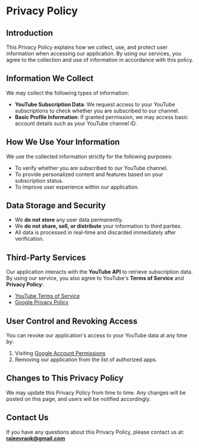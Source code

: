 # Privacy Policy

## Introduction
This Privacy Policy explains how we collect, use, and protect user information when accessing our application. By using our services, you agree to the collection and use of information in accordance with this policy.

## Information We Collect
We may collect the following types of information:
- **YouTube Subscription Data**: We request access to your YouTube subscriptions to check whether you are subscribed to our channel.
- **Basic Profile Information**: If granted permission, we may access basic account details such as your YouTube channel ID.

## How We Use Your Information
We use the collected information strictly for the following purposes:
- To verify whether you are subscribed to our YouTube channel.
- To provide personalized content and features based on your subscription status.
- To improve user experience within our application.

## Data Storage and Security
- We **do not store** any user data permanently.
- We **do not share, sell, or distribute** your information to third parties.
- All data is processed in real-time and discarded immediately after verification.

## Third-Party Services
Our application interacts with the **YouTube API** to retrieve subscription data. By using our service, you also agree to YouTube's **Terms of Service** and **Privacy Policy**:
- [YouTube Terms of Service](https://www.youtube.com/t/terms)
- [Google Privacy Policy](https://policies.google.com/privacy)

## User Control and Revoking Access
You can revoke our application's access to your YouTube data at any time by:
1. Visiting [Google Account Permissions](https://myaccount.google.com/permissions)
2. Removing our application from the list of authorized apps.

## Changes to This Privacy Policy
We may update this Privacy Policy from time to time. Any changes will be posted on this page, and users will be notified accordingly.

## Contact Us
If you have any questions about this Privacy Policy, please contact us at: **rajeevraok@gmail.com**

